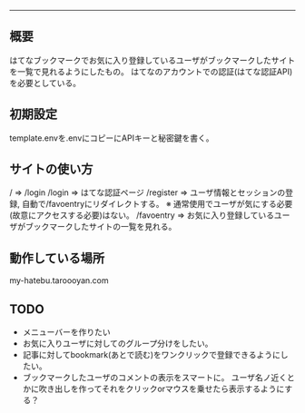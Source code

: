 
---
## 概要
はてなブックマークでお気に入り登録しているユーザがブックマークしたサイトを一覧で見れるようにしたもの。
はてなのアカウントでの認証(はてな認証API)を必要としている。

## 初期設定
template.envを.envにコピーにAPIキーと秘密鍵を書く。

## サイトの使い方
/           => /login
/login      => はてな認証ページ
/register   => ユーザ情報とセッションの登録, 自動で/favoentryにリダイレクトする。
※ 通常使用でユーザが気にする必要(故意にアクセスする必要)はない。
/favoentry  => お気に入り登録しているユーザがブックマークしたサイトの一覧を見れる。

## 動作している場所
my-hatebu.taroooyan.com

## TODO
- メニューバーを作りたい
- お気に入りユーザに対してのグループ分けをしたい。
- 記事に対してbookmark(あとで読む)をワンクリックで登録できるようにしたい。
- ブックマークしたユーザのコメントの表示をスマートに。
  ユーザ名ノ近くとかに吹き出しを作ってそれをクリックorマウスを乗せたら表示するようにする？

